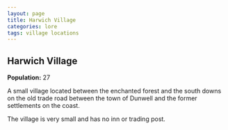 ```yaml
---
layout: page
title: Harwich Village
categories: lore
tags: village locations
---
```

## Harwich Village

**Population:** 27

A small village located between the enchanted forest and the south downs on the old trade road between the town of Dunwell and the former settlements on the coast.

The village is very small and has no inn or trading post.
